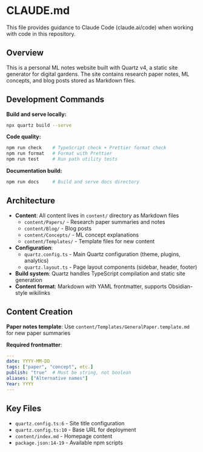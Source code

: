 # CLAUDE.md

This file provides guidance to Claude Code (claude.ai/code) when working with code in this repository.

## Overview

This is a personal ML notes website built with Quartz v4, a static site generator for digital gardens. The site contains research paper notes, ML concepts, and blog posts stored as Markdown files.

## Development Commands

**Build and serve locally:**
```bash
npx quartz build --serve
```

**Code quality:**
```bash
npm run check    # TypeScript check + Prettier format check
npm run format   # Format with Prettier
npm run test     # Run path utility tests
```

**Documentation build:**
```bash
npm run docs     # Build and serve docs directory
```

## Architecture

- **Content**: All content lives in `content/` directory as Markdown files
  - `content/Papers/` - Research paper summaries and notes
  - `content/Blog/` - Blog posts
  - `content/Concepts/` - ML concept explanations
  - `content/Templates/` - Template files for new content
- **Configuration**: 
  - `quartz.config.ts` - Main Quartz configuration (theme, plugins, analytics)
  - `quartz.layout.ts` - Page layout components (sidebar, header, footer)
- **Build system**: Quartz handles TypeScript compilation and static site generation
- **Content format**: Markdown with YAML frontmatter, supports Obsidian-style wikilinks

## Content Creation

**Paper notes template**: Use `content/Templates/GeneralPaper.template.md` for new paper summaries

**Required frontmatter**:
```yaml
---
date: YYYY-MM-DD
tags: ["paper", "concept", etc.]
publish: "true"  # Must be string, not boolean
aliases: ["Alternative names"]
Year: YYYY
---
```

## Key Files

- `quartz.config.ts:6` - Site title configuration
- `quartz.config.ts:10` - Base URL for deployment  
- `content/index.md` - Homepage content
- `package.json:14-19` - Available npm scripts
